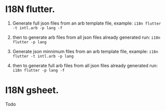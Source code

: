 # I18N flutter.

1. Generate full json files from an arb template file, example:
`i18n flutter -t intl.arb -p lang -f`
2. then to generate arb files from all json files already generated run:
`i18n flutter -p lang`

1. Generate json minnimum files from an arb template file, example:
`i18n flutter -t intl.arb -p lang`
2. then to generate full arb files from all json files already generated run:
`i18n flutter -p lang -f`

# I18N gsheet.
Todo